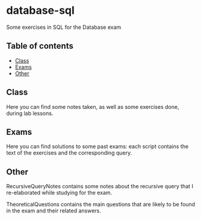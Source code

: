 # database-sql
Some exercises in SQL for the Database exam

## Table of contents
* [Class](#Class)
* [Exams](#Exams)
* [Other](#Other)

## Class 

Here you can find some notes taken, as well as some exercises done, during lab lessons. 

## Exams

Here you can find solutions to some past exams: each script contains the text of the exercises and the corresponding query. 

## Other

RecursiveQueryNotes contains some notes about the recursive query that I re-elaborated while studying for the exam.

TheoreticalQuestions contains the main questions that are likely to be found in the exam and their related answers. 
